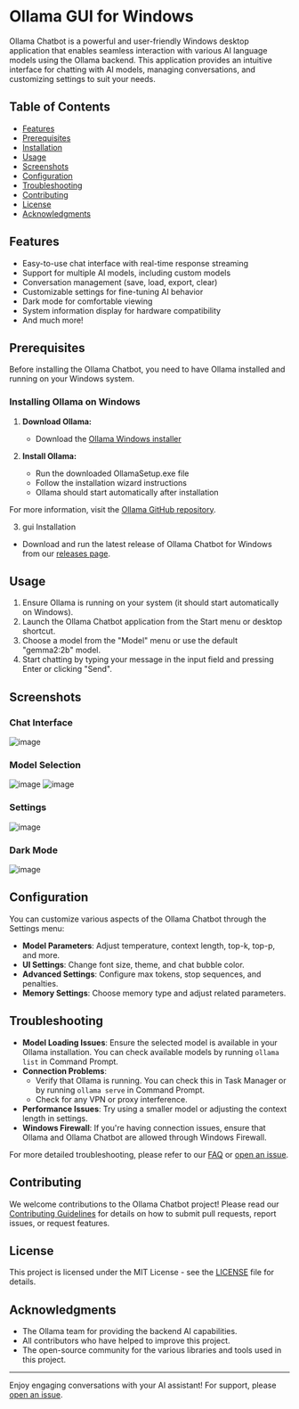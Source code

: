 # Ollama GUI for Windows

Ollama Chatbot is a powerful and user-friendly Windows desktop application that enables seamless interaction with various AI language models using the Ollama backend. This application provides an intuitive interface for chatting with AI models, managing conversations, and customizing settings to suit your needs.

## Table of Contents

- [Features](#features)
- [Prerequisites](#prerequisites)
- [Installation](#installation)
- [Usage](#usage)
- [Screenshots](#screenshots)
- [Configuration](#configuration)
- [Troubleshooting](#troubleshooting)
- [Contributing](#contributing)
- [License](#license)
- [Acknowledgments](#acknowledgments)

## Features

- Easy-to-use chat interface with real-time response streaming
- Support for multiple AI models, including custom models
- Conversation management (save, load, export, clear)
- Customizable settings for fine-tuning AI behavior
- Dark mode for comfortable viewing
- System information display for hardware compatibility
- And much more!

## Prerequisites

Before installing the Ollama Chatbot, you need to have Ollama installed and running on your Windows system.

### Installing Ollama on Windows

1. **Download Ollama:**
   - Download the [Ollama Windows installer](https://ollama.com/download/OllamaSetup.exe)

2. **Install Ollama:**
   - Run the downloaded OllamaSetup.exe file
   - Follow the installation wizard instructions
   - Ollama should start automatically after installation

For more information, visit the [Ollama GitHub repository](https://github.com/ollama/ollama).

3. gui Installation
  - Download and run the latest release of Ollama Chatbot for Windows from our [releases page](https://github.com/mshojaei77/ollama_gui/releases).


## Usage

1. Ensure Ollama is running on your system (it should start automatically on Windows).
2. Launch the Ollama Chatbot application from the Start menu or desktop shortcut.
3. Choose a model from the "Model" menu or use the default "gemma2:2b" model.
4. Start chatting by typing your message in the input field and pressing Enter or clicking "Send".

## Screenshots

### Chat Interface
![image](https://github.com/user-attachments/assets/e0a1975e-b487-482a-a100-675dd635b5bf)


### Model Selection
![image](https://github.com/user-attachments/assets/f4650745-122a-4f48-b82b-857cdc7a60a2)
![image](https://github.com/user-attachments/assets/07e00789-058c-4e1b-9b18-d4c7a1e3b150)


### Settings
![image](https://github.com/user-attachments/assets/e8724c06-89ef-44be-bd29-6ecbafe53667)



### Dark Mode
![image](https://github.com/user-attachments/assets/2bbdac12-f253-4fc8-b7cf-7f62918fc4ee)


## Configuration

You can customize various aspects of the Ollama Chatbot through the Settings menu:

- **Model Parameters**: Adjust temperature, context length, top-k, top-p, and more.
- **UI Settings**: Change font size, theme, and chat bubble color.
- **Advanced Settings**: Configure max tokens, stop sequences, and penalties.
- **Memory Settings**: Choose memory type and adjust related parameters.

## Troubleshooting

- **Model Loading Issues**: Ensure the selected model is available in your Ollama installation. You can check available models by running `ollama list` in Command Prompt.
- **Connection Problems**: 
  - Verify that Ollama is running. You can check this in Task Manager or by running `ollama serve` in Command Prompt.
  - Check for any VPN or proxy interference.
- **Performance Issues**: Try using a smaller model or adjusting the context length in settings.
- **Windows Firewall**: If you're having connection issues, ensure that Ollama and Ollama Chatbot are allowed through Windows Firewall.

For more detailed troubleshooting, please refer to our [FAQ](link-to-faq) or [open an issue](link-to-issues).

## Contributing

We welcome contributions to the Ollama Chatbot project! Please read our [Contributing Guidelines](CONTRIBUTING.md) for details on how to submit pull requests, report issues, or request features.

## License

This project is licensed under the MIT License - see the [LICENSE](LICENSE) file for details.

## Acknowledgments

- The Ollama team for providing the backend AI capabilities.
- All contributors who have helped to improve this project.
- The open-source community for the various libraries and tools used in this project.

---

Enjoy engaging conversations with your AI assistant! For support, please [open an issue](https://github.com/mshojaei77/ollama_gui/issues).
